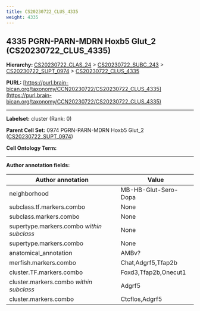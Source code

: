 ```yaml
---
title: CS20230722_CLUS_4335
weight: 4335
---
```

## 4335 PGRN-PARN-MDRN Hoxb5 Glut_2 (CS20230722_CLUS_4335)
<b>Hierarchy: </b>
[CS20230722_CLAS_24](../CS20230722_CLAS_24) >
[CS20230722_SUBC_243](../CS20230722_SUBC_243) >
[CS20230722_SUPT_0974](../CS20230722_SUPT_0974) >
[CS20230722_CLUS_4335](../CS20230722_CLUS_4335)

**PURL:** [https://purl.brain-bican.org/taxonomy/CCN20230722/CS20230722_CLUS_4335](https://purl.brain-bican.org/taxonomy/CCN20230722/CS20230722_CLUS_4335)

---


**Labelset:** cluster (Rank: 0)

**Parent Cell Set:** 0974 PGRN-PARN-MDRN Hoxb5 Glut_2 ([CS20230722_SUPT_0974](../CS20230722_SUPT_0974))



**Cell Ontology Term:** 

[MARKER GENES.]: #


---

[TRANSFERRED ANNOTATIONS.]: #


[AUTHOR ANNOTATION FIELDS.]: #


**Author annotation fields:**

| Author annotation | Value |
|-------------------|-------|
|neighborhood|MB-HB-Glut-Sero-Dopa|
|subclass.tf.markers.combo|None|
|subclass.markers.combo|None|
|supertype.markers.combo _within subclass_|None|
|supertype.markers.combo|None|
|anatomical_annotation|AMBv?|
|merfish.markers.combo|Chat,Adgrf5,Tfap2b|
|cluster.TF.markers.combo|Foxd3,Tfap2b,Onecut1|
|cluster.markers.combo _within subclass_|Adgrf5|
|cluster.markers.combo|Ctcflos,Adgrf5|
